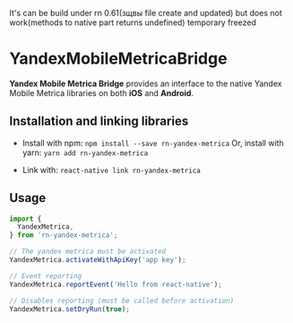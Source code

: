  It's can be build under rn 0.61(зщвы file create and updated) but does not work(methods to native part returns undefined)
temporary freezed

YandexMobileMetricaBridge
============
**Yandex Mobile Metrica Bridge** provides an interface to the native Yandex Mobile Metrica libraries on both **iOS** and **Android**.

## Installation and linking libraries

* Install with npm: `npm install --save rn-yandex-metrica`
  Or, install with yarn: `yarn add rn-yandex-metrica`

* Link with: `react-native link rn-yandex-metrica`

## Usage
```javascript
import {
  YandexMetrica,
} from 'rn-yandex-metrica';

// The yandex metrica must be activated
YandexMetrica.activateWithApiKey('app key');

// Event reporting
YandexMetrica.reportEvent('Hello from react-native');

// Disables reporting (must be called before activation)
YandexMetrica.setDryRun(true);
```
